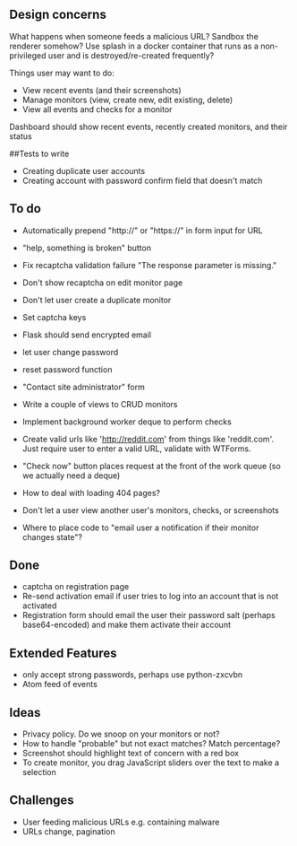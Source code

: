 ## Design concerns
What happens when someone feeds a malicious URL? Sandbox the renderer somehow? Use splash in a docker container that runs as a non-privileged user and is destroyed/re-created frequently?

Things user may want to do:
- View recent events (and their screenshots)
- Manage monitors (view, create new, edit existing, delete)
- View all events and checks for a monitor

Dashboard should show recent events, recently created monitors, and their status

##Tests to write
- Creating duplicate user accounts
- Creating account with password confirm field that doesn't match

## To do
- Automatically prepend "http://" or "https://" in form input for URL
- "help, something is broken" button
- Fix recaptcha validation failure "The response parameter is missing."
- Don't show recaptcha on edit monitor page
- Don't let user create a duplicate monitor
- Set captcha keys
- Flask should send encrypted email
- let user change password
- reset password function
- "Contact site administrator" form
- Write a couple of views to CRUD monitors
- Implement background worker deque to perform checks
- Create valid urls like 'http://reddit.com' from things like 'reddit.com'. Just require user to enter a valid URL, validate with WTForms.
- "Check now" button places request at the front of the work queue (so we actually need a deque)
- How to deal with loading 404 pages?
- Don't let a user view another user's monitors, checks, or screenshots

- Where to place code to "email user a notification if their monitor changes state"?

## Done
- captcha on registration page
- Re-send activation email if user tries to log into an account that is not activated
- Registration form should email the user their password salt (perhaps base64-encoded) and make them activate their account

## Extended Features
- only accept strong passwords, perhaps use python-zxcvbn
- Atom feed of events

## Ideas
- Privacy policy. Do we snoop on your monitors or not?
- How to handle "probable" but not exact matches? Match percentage?
- Screenshot should highlight text of concern with a red box
- To create monitor, you drag JavaScript sliders over the text to make a selection

## Challenges
- User feeding malicious URLs e.g. containing malware
- URLs change, pagination